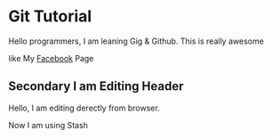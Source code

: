 # Git Tutorial 

Hello programmers, I am leaning Gig & Github. This is really awesome 

like My [Facebook](https://www.facebook.com/reactwebdevelopments) Page

## Secondary I am Editing Header
 
 Hello, I am editing derectly from browser.

 Now I am using Stash
 